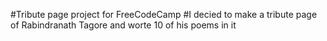 #Tribute page project for FreeCodeCamp
#I decied to make a tribute page of Rabindranath Tagore and worte 10 of his poems in it
